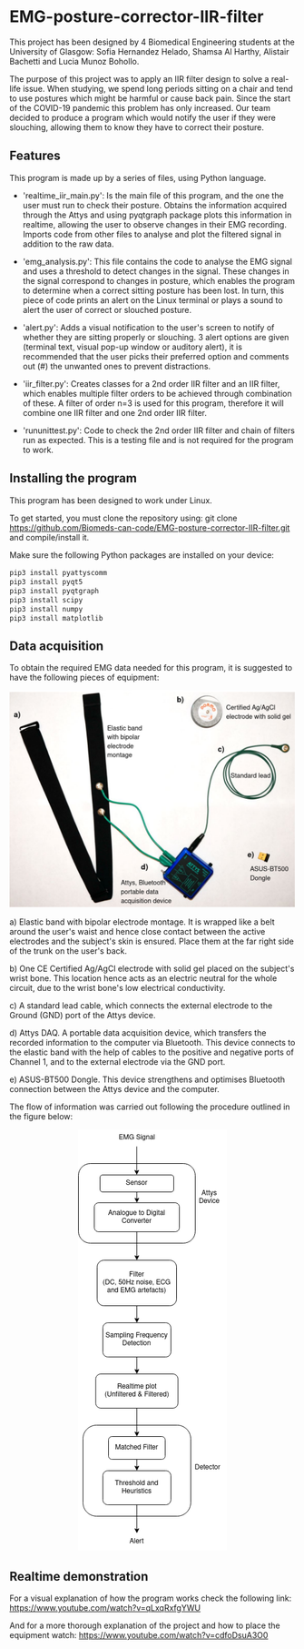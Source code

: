 # EMG-posture-corrector-IIR-filter

This project has been designed by 4 Biomedical Engineering students at the University of Glasgow: Sofia Hernandez Helado, Shamsa Al Harthy, Alistair Bachetti and Lucia Munoz Bohollo.

The purpose of this project was to apply an IIR filter design to solve a real-life issue. When studying, we spend long periods sitting on a chair and tend to use postures which might be harmful or cause back pain. Since the start of the COVID-19 pandemic this problem has only increased. Our team decided to produce a program which would notify the user if they were slouching, allowing them to know they have to correct their posture.


## Features

This program is made up by a series of files, using Python language. 

* 'realtime_iir_main.py': Is the main file of this program, and the one the user must run to check their posture. Obtains the information acquired through the Attys and using pyqtgraph package plots this information in realtime, allowing the user to observe changes in their EMG recording. Imports code from other files to analyse and plot the filtered signal in addition to the raw data.

* 'emg_analysis.py': This file contains the code to analyse the EMG signal and uses a threshold to detect changes in the signal. These changes in the signal correspond to changes in posture, which enables the program to determine when a correct sitting posture has been lost. In turn, this piece of code prints an alert on the Linux terminal or plays a sound to alert the user of correct or slouched posture.

* 'alert.py': Adds a visual notification to the user's screen to notify of whether they are sitting properly or slouching. 3 alert options are given (terminal text, visual pop-up window or auditory alert), it is recommended that the user picks their preferred option and comments out (#) the unwanted ones to prevent distractions. 

* 'iir_filter.py': Creates classes for a 2nd order IIR filter and an IIR filter, which enables multiple filter orders to be achieved through combination of these. A filter of order n=3 is used for this program, therefore it will combine one IIR filter and one 2nd order IIR filter.

* 'rununittest.py': Code to check the 2nd order IIR filter and chain of filters run as expected. This is a testing file and is not required for the program to work.


## Installing the program

This program has been designed to work under Linux.

To get started, you must clone the repository using:
git clone https://github.com/Biomeds-can-code/EMG-posture-corrector-IIR-filter.git 
and compile/install it.

Make sure the following Python packages are installed on your device:
```
pip3 install pyattyscomm
pip3 install pyqt5
pip3 install pyqtgraph
pip3 install scipy
pip3 install numpy
pip3 install matplotlib
```


## Data acquisition

To obtain the required EMG data needed for this program, it is suggested to have the following pieces of equipment:

![alt text](setup.png)

a) Elastic band with bipolar electrode montage. It is wrapped like a belt around the user's waist and hence close contact between the active electrodes and the subject's skin is ensured. Place them at the far right side of the trunk on the user's back.

b) One CE Certified Ag/AgCl electrode with solid gel placed on the subject's wrist bone. This location hence acts as an electric neutral for the whole circuit, due to the wrist bone's low electrical conductivity.

c) A standard lead cable, which connects the external electrode to the Ground (GND) port of the Attys device.

d) Attys DAQ. A portable data acquisition device, which transfers the recorded information to the computer via Bluetooth. This device connects to the elastic band with the help of cables to the positive and negative ports of Channel 1, and to the external electrode via the GND port.

e) ASUS-BT500 Dongle. This device strengthens and optimises Bluetooth connection between the Attys device and the computer.

The flow of information was carried out following the procedure outlined in the figure below:

<p align="center">
  <img src="https://github.com/Biomeds-can-code/EMG-posture-corrector-IIR-filter/blob/main/Flowchart.png" />
</p>


## Realtime demonstration

For a visual explanation of how the program works check the following link:
https://www.youtube.com/watch?v=qLxqRxfgYWU

And for a more thorough explanation of the project and how to place the equipment watch:
https://www.youtube.com/watch?v=cdfoDsuA3O0

